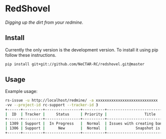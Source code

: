 RedShovel
=========

*Digging up the dirt from your redmine.*


Install 
-------

Currently the only version is the development version.  To install it
using pip follow these instructions.

```sh
pip install git+git://github.com/NeCTAR-RC/redshovel.git@master
```

Usage
-----

Example usage:

```sh
rs-issue -u http://localhost/redmine/ -a xxxxxxxxxxxxxxxxxxxxxxxxxxxx
-vv --project-id rc-support --tracker-id 3 
+------+---------+----------------+----------+----------------------------------------------+-----------------------+
|  ID  | Tracker |     Status     | Priority |                 Title                        |      Assigned To      |
+------+---------+----------------+----------+----------------------------------------------+-----------------------+
| 1309 | Support |  In Progress   |  Normal  | Issues with creating bananas from in sputnik |                       |
| 1306 | Support |      New       |  Normal  |             Snapshot is a success            |      Kam Orrison      |
+------+---------+----------------+----------+----------------------------------------------+-----------------------+
```
